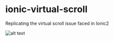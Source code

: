 # ionic-virtual-scroll
Replicating the virtual scroll issue faced in Ionic2

![alt text](https://giphy.com/embed/12GMIHPT0OX7Ta "Issue Faced")
